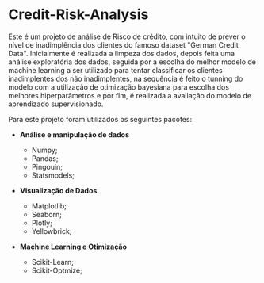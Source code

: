 # Credit-Risk-Analysis

Este é um projeto de análise de Risco de crédito, com intuito de prever o nível de inadimplência dos clientes do famoso dataset "German Credit Data". Inicialmente é realizada a limpeza dos dados, depois feita uma análise exploratória dos dados, seguida por a escolha do melhor modelo de machine learning a ser utilizado para tentar classificar os clientes inadimplentes dos não inadimplentes, na sequência é feito o tunning do modelo com a utilização de otimização bayesiana para escolha dos melhores hiperparâmetros e por fim, é realizada a avaliação do modelo de aprendizado supervisionado.
 
Para este projeto foram utilizados os seguintes pacotes:

* **Análise e manipulação de dados**
	* Numpy;
	* Pandas;
	* Pingouin;
	* Statsmodels;

* **Visualização de Dados**
	* Matplotlib;
	* Seaborn;
	* Plotly;
	* Yellowbrick;

* **Machine Learning e Otimização**
	* Scikit-Learn;
	* Scikit-Optmize;

